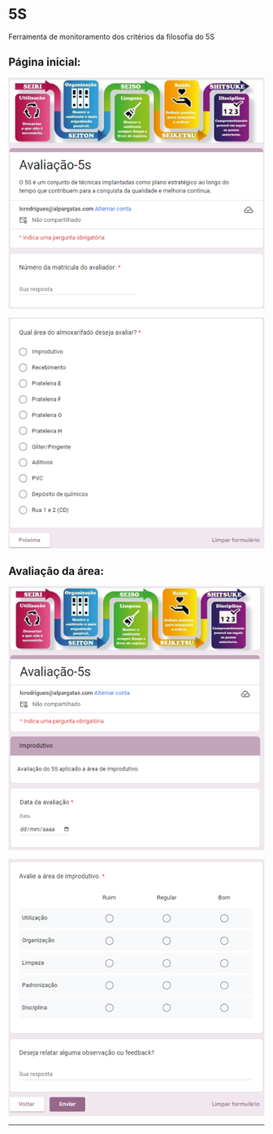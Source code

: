 # 5S
Ferramenta de monitoramento dos critérios da filosofia do 5S

## Página inicial:
![Identificação do avaliador](./Img/Inicio_5s.PNG)

![Escolha da área a ser avaliada](./Img/Inicio2_5s.PNG)

## Avaliação da área:

![Identificação da data](./Img/2page_1.PNG)

![Avaliação da área](./Img/2page_2.PNG)

---
